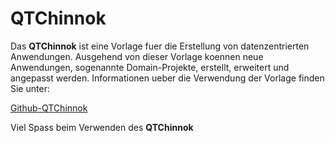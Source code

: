 ﻿# QTChinnok

Das **QTChinnok** ist eine Vorlage fuer die Erstellung von datenzentrierten Anwendungen. Ausgehend von dieser Vorlage koennen neue Anwendungen, sogenannte Domain-Projekte, erstellt, erweitert und angepasst werden.
Informationen ueber die Verwendung der Vorlage finden Sie unter:

[Github-QTChinnok](https://github.com/leoggehrer/Documents/tree/master/QTChinnok)

Viel Spass beim Verwenden des **QTChinnok**
  
